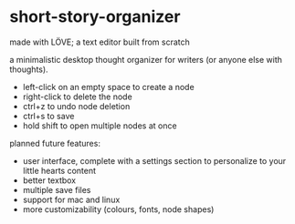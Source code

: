 # short-story-organizer

made with LÖVE; a text editor built from scratch

a minimalistic desktop thought organizer for writers (or anyone else with thoughts).
<ul>
  <li>left-click on an empty space to create a node</li>
  <li>right-click to delete the node</li>
  <li>ctrl+z to undo node deletion</li>
  <li>ctrl+s to save</li>
  <li>hold shift to open multiple nodes at once</li>
</ul>

planned future features:
<ul>
  <li>user interface, complete with a settings section to personalize to your little hearts content</li>
  <li>better textbox</li>
  <li>multiple save files</li>
  <li>support for mac and linux</li>
  <li>more customizability (colours, fonts, node shapes)</li>
</ul>
